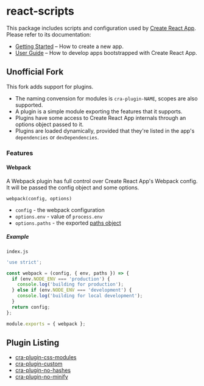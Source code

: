 # react-scripts

This package includes scripts and configuration used by [Create React App](https://github.com/jdcrensh/create-react-app/tree/custom).<br>
Please refer to its documentation:

* [Getting Started](https://github.com/jdcrensh/create-react-app/blob/custom/README.md#getting-started) – How to create a new app.
* [User Guide](https://github.com/jdcrensh/create-react-app/blob/custom/packages/react-scripts/template/README.md) – How to develop apps bootstrapped with Create React App.

## Unofficial Fork

This fork adds support for plugins.

* The naming convension for modules is `cra-plugin-NAME`, scopes are also supported.
* A plugin is a simple module exporting the features that it supports.
* Plugins have some access to Create React App internals through an options object passed to it.
* Plugins are loaded dynamically, provided that they're listed in the app's `dependencies` or `devDependencies`.

### Features

#### Webpack

A Webpack plugin has full control over Create React App's Webpack config.
It will be passed the config object and some options.

`webpack(config, options)`

* `config` - the webpack configuration
* `options.env` - value of `process.env`
* `options.paths` - the exported [paths object](https://github.com/jdcrensh/create-react-app/blob/custom/packages/react-scripts/config/paths.js)

##### Example

`index.js`
```js
'use strict';

const webpack = (config, { env, paths }) => {
  if (env.NODE_ENV === 'production') {
    console.log('building for production');
  } else if (env.NODE_ENV === 'development') {
    console.log('building for local development');
  }
  return config;
};

module.exports = { webpack };
```

## Plugin Listing

* [cra-plugin-css-modules](https://www.npmjs.com/package/cra-plugin-css-modules)
* [cra-plugin-custom](https://www.npmjs.com/package/cra-plugin-custom)
* [cra-plugin-no-hashes](https://www.npmjs.com/package/cra-plugin-no-hashes)
* [cra-plugin-no-minify](https://www.npmjs.com/package/cra-plugin-no-minify)
